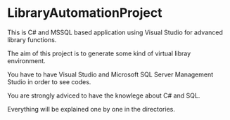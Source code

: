 # LibraryAutomationProject
This is C# and MSSQL based application using Visual Studio for advanced library functions.

The aim of this project is to generate some kind of virtual libray environment. 

You have to have Visual Studio and Microsoft SQL Server Management Studio in order to see codes.

You are strongly adviced to have the knowlege about C# and SQL.

Everything will be explained one by one in the directories.

